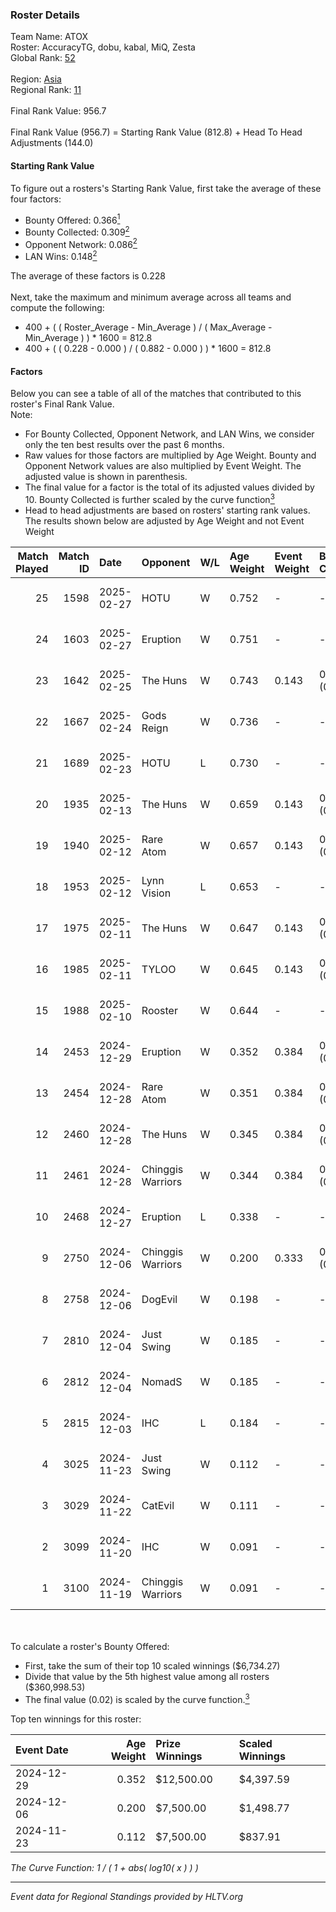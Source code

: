 ### Roster Details<br />
Team Name: ATOX<br />
Roster: AccuracyTG, dobu, kabal, MiQ, Zesta<br />
Global Rank: [52](../../standings_global_2025_05_05.md)<br />
<br />
Region: [Asia]( ../../standings_asia_2025_05_05.md)<br />
Regional Rank: [11]( ../../standings_asia_2025_05_05.md)<br />
<br />
Final Rank Value:  956.7<br />
<br />
Final Rank Value (956.7) = Starting Rank Value (812.8) + Head To Head Adjustments (144.0)<br />

#### Starting Rank Value<br />
To figure out a rosters's Starting Rank Value, first take the average of these four factors:<br />
- Bounty Offered: 0.366[<sup>1</sup>](#table2)
- Bounty Collected: 0.309[<sup>2</sup>](#table1)
- Opponent Network: 0.086[<sup>2</sup>](#table1)
- LAN Wins: 0.148[<sup>2</sup>](#table1)

The average of these factors is 0.228<br />
<br />
Next, take the maximum and minimum average across all teams and compute the following:<br />
- 400 + ( ( Roster_Average - Min_Average ) / ( Max_Average - Min_Average ) ) * 1600 = 812.8
- 400 + ( ( 0.228 - 0.000 ) / ( 0.882 - 0.000 ) ) * 1600 = 812.8


#### Factors<br />
Below you can see a table of all of the matches that contributed to this roster's Final Rank Value.<br />
Note:<br />

- For Bounty Collected, Opponent Network, and LAN Wins, we consider only the ten best results over the past 6 months.
- Raw values for those factors are multiplied by Age Weight. Bounty and Opponent Network values are also multiplied by Event Weight. The adjusted value is shown in parenthesis.
- The final value for a factor is the total of its adjusted values divided by 10. Bounty Collected is further scaled by the curve function[<sup>3</sup>](#curveFunction)
- Head to head adjustments are based on rosters' starting rank values. The results shown below are adjusted by Age Weight and not Event Weight
<span id="table1"></span><br />


| Match Played | Match ID | Date       | Opponent          | W/L | Age Weight | Event Weight | Bounty Collected | Opponent Network | LAN Wins  | H2H Adj. | Roster                              |
| -: | -: | :- | :- | :- | :- | :- | :- | :- | :- | -: | :- |
|           25 |     1598 | 2025-02-27 | HOTU              | W   | 0.752      | -            | -                | -                | 0 (0.000) |     5.17 | AccuracyTG, dobu, kabal, MiQ, Zesta |
|           24 |     1603 | 2025-02-27 | Eruption          | W   | 0.751      | -            | -                | -                | 0 (0.000) |    14.48 | AccuracyTG, dobu, kabal, MiQ, Zesta |
|           23 |     1642 | 2025-02-25 | The Huns          | W   | 0.743      | 0.143        | 0.053 (0.006)    | 0.714 (0.076)    | 0 (0.000) |    17.17 | AccuracyTG, dobu, kabal, MiQ, Zesta |
|           22 |     1667 | 2025-02-24 | Gods Reign        | W   | 0.736      | -            | -                | -                | 0 (0.000) |     7.52 | AccuracyTG, dobu, kabal, MiQ, Zesta |
|           21 |     1689 | 2025-02-23 | HOTU              | L   | 0.730      | -            | -                | -                | -         |   -17.89 | AccuracyTG, dobu, kabal, MiQ, Zesta |
|           20 |     1935 | 2025-02-13 | The Huns          | W   | 0.659      | 0.143        | 0.053 (0.005)    | 0.714 (0.067)    | 0 (0.000) |    15.61 | AccuracyTG, dobu, kabal, MiQ, Zesta |
|           19 |     1940 | 2025-02-12 | Rare Atom         | W   | 0.657      | 0.143        | 0.065 (0.006)    | 0.975 (0.091)    | 0 (0.000) |    18.23 | AccuracyTG, dobu, kabal, MiQ, Zesta |
|           18 |     1953 | 2025-02-12 | Lynn Vision       | L   | 0.653      | -            | -                | -                | -         |    -8.03 | AccuracyTG, dobu, kabal, MiQ, Zesta |
|           17 |     1975 | 2025-02-11 | The Huns          | W   | 0.647      | 0.143        | 0.053 (0.005)    | 0.714 (0.066)    | -         |    16.07 | AccuracyTG, dobu, kabal, MiQ, Zesta |
|           16 |     1985 | 2025-02-11 | TYLOO             | W   | 0.645      | 0.143        | 0.043 (0.004)    | 0.877 (0.081)    | -         |    14.26 | AccuracyTG, dobu, kabal, MiQ, Zesta |
|           15 |     1988 | 2025-02-10 | Rooster           | W   | 0.644      | -            | -                | -                | -         |    10.52 | AccuracyTG, dobu, kabal, MiQ, Zesta |
|           14 |     2453 | 2024-12-29 | Eruption          | W   | 0.352      | 0.384        | 0.027 (0.004)    | 0.417 (0.056)    | 1 (0.352) |     7.96 | AccuracyTG, dobu, kabal, MiQ, Zesta |
|           13 |     2454 | 2024-12-28 | Rare Atom         | W   | 0.351      | 0.384        | 0.065 (0.009)    | 0.975 (0.131)    | 1 (0.351) |    10.31 | AccuracyTG, dobu, kabal, MiQ, Zesta |
|           12 |     2460 | 2024-12-28 | The Huns          | W   | 0.345      | 0.384        | 0.053 (0.007)    | 0.714 (0.095)    | 1 (0.345) |     9.22 | AccuracyTG, dobu, kabal, MiQ, Zesta |
|           11 |     2461 | 2024-12-28 | Chinggis Warriors | W   | 0.344      | 0.384        | 0.067 (0.009)    | 1.000 (0.132)    | 1 (0.344) |    10.11 | AccuracyTG, dobu, kabal, MiQ, Zesta |
|           10 |     2468 | 2024-12-27 | Eruption          | L   | 0.338      | -            | -                | -                | -         |    -2.78 | AccuracyTG, dobu, kabal, MiQ, Zesta |
|            9 |     2750 | 2024-12-06 | Chinggis Warriors | W   | 0.200      | 0.333        | 0.067 (0.004)    | 1.000 (0.067)    | -         |     5.91 | AccuracyTG, dobu, kabal, MiQ, Zesta |
|            8 |     2758 | 2024-12-06 | DogEvil           | W   | 0.198      | -            | -                | -                | -         |     1.33 | AccuracyTG, dobu, kabal, MiQ, Zesta |
|            7 |     2810 | 2024-12-04 | Just Swing        | W   | 0.185      | -            | -                | -                | -         |     2.90 | AccuracyTG, dobu, kabal, MiQ, Zesta |
|            6 |     2812 | 2024-12-04 | NomadS            | W   | 0.185      | -            | -                | -                | -         |     3.77 | AccuracyTG, dobu, kabal, MiQ, Zesta |
|            5 |     2815 | 2024-12-03 | IHC               | L   | 0.184      | -            | -                | -                | -         |    -3.84 | AccuracyTG, dobu, kabal, MiQ, Zesta |
|            4 |     3025 | 2024-11-23 | Just Swing        | W   | 0.112      | -            | -                | -                | -         |     1.77 | AccuracyTG, dobu, kabal, MiQ, Zesta |
|            3 |     3029 | 2024-11-22 | CatEvil           | W   | 0.111      | -            | -                | -                | -         |     0.51 | AccuracyTG, dobu, kabal, MiQ, Zesta |
|            2 |     3099 | 2024-11-20 | IHC               | W   | 0.091      | -            | -                | -                | -         |     0.97 | AccuracyTG, dobu, kabal, MiQ, Zesta |
|            1 |     3100 | 2024-11-19 | Chinggis Warriors | W   | 0.091      | -            | -                | -                | -         |     2.71 | AccuracyTG, dobu, kabal, MiQ, Zesta |

<br />
<span id="table2"></span><br />
To calculate a roster's Bounty Offered:<br />

- First, take the sum of their top 10 scaled winnings ($6,734.27)
- Divide that value by the 5th highest value among all rosters ($360,998.53)
- The final value (0.02) is scaled by the curve function.[<sup>3</sup>](#curveFunction)

Top ten winnings for this roster:<br />

| Event Date | Age Weight | Prize Winnings | Scaled Winnings |
| :- | -: | :- | :- |
| 2024-12-29 |      0.352 | $12,500.00     | $4,397.59       |
| 2024-12-06 |      0.200 | $7,500.00      | $1,498.77       |
| 2024-11-23 |      0.112 | $7,500.00      | $837.91         |


<span id="curveFunction"></span>_The Curve Function: 1 / ( 1 + abs( log10( x ) ) )_<br />

---
_Event data for Regional Standings provided by HLTV.org_<br />
